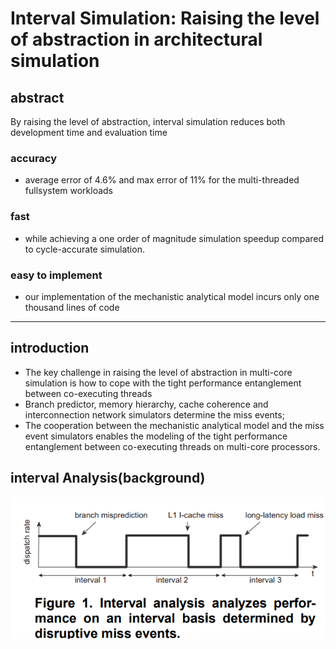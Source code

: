 # Interval Simulation: Raising the level of abstraction in architectural simulation
## abstract
 By raising the level of abstraction, interval simulation reduces both development time and evaluation time
### accuracy
 * average error of 4.6% and max error of 11% for the multi-threaded fullsystem workloads
### fast
 * while achieving a one order of magnitude simulation speedup compared to cycle-accurate simulation.
### easy to implement
* our implementation of the mechanistic analytical model incurs only one thousand lines of code
---
## introduction
* The key challenge in raising the level of abstraction in multi-core simulation is how to cope with the tight performance entanglement between co-executing threads
* Branch predictor, memory hierarchy, cache coherence and interconnection network simulators determine the miss events;
* The cooperation between the mechanistic analytical model and the miss event simulators enables the modeling of the tight performance entanglement between co-executing threads on multi-core processors.

## interval Analysis(background)

![Image of Yaktocat](../images/1.png)